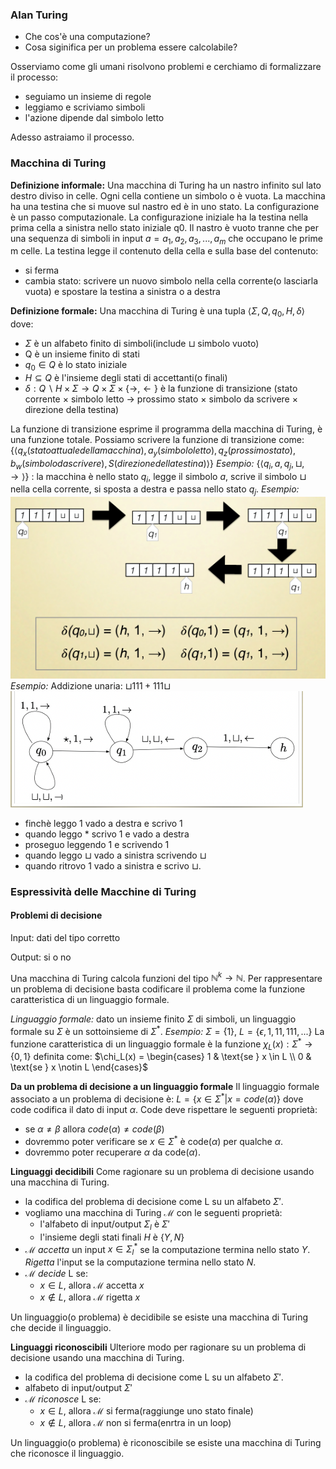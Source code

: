### Alan Turing
- Che cos'è una computazione?
- Cosa siginifica per un problema essere calcolabile?

Osserviamo come gli umani risolvono problemi e cerchiamo di formalizzare il processo:
- seguiamo un insieme di regole
- leggiamo e scriviamo simboli
- l'azione dipende dal simbolo letto

Adesso astraiamo il processo.

### Macchina di Turing
**Definizione informale:** 
Una macchina di Turing ha un nastro infinito sul lato destro diviso in celle.
Ogni cella contiene un simbolo o è vuota.
La macchina ha una testina che si muove sul nastro ed è in uno stato.
La configurazione è un passo computazionale.
La configurazione iniziale ha la testina nella prima cella a sinistra nello stato iniziale q0. Il nastro è vuoto tranne che per una sequenza di simboli in input $a = a_1, a_2, a_3, ..., a_m$ che occupano le prime m celle.
La testina legge il contenuto della cella e sulla base del contenuto:
- si ferma
- cambia stato: scrivere un nuovo simbolo nella cella corrente(o lasciarla vuota) e spostare la testina a sinistra o a destra

**Definizione formale:**
Una macchina di Turing è una tupla $\langle \Sigma, Q, q_0, H, \delta \rangle$ dove:
- $\Sigma$ è un alfabeto finito di simboli(include $\sqcup$ simbolo vuoto)
- Q è un insieme finito di stati
- $q_0 \in Q$ è lo stato iniziale
- $H \subseteq Q$ è l'insieme degli stati di accettanti(o finali)
- $\delta: Q \backslash H \times \Sigma \rightarrow Q \times \Sigma \times \{\rightarrow, \leftarrow \}$ è la funzione di transizione (stato corrente $\times$ simbolo letto $\rightarrow$ prossimo stato $\times$ simbolo da scrivere $\times$ direzione della testina)

La funzione di transizione esprime il programma della macchina di Turing, è una funzione totale.
Possiamo scrivere la funzione di transizione come:
$\{\langle q_x(stato attuale della macchina), a_y(simbolo letto), q_z(prossimo stato), b_w(simbolo da scrivere), S(direzione della testina) \rangle\}$
*Esempio:* 
 $\{\langle q_i, a, q_j, \sqcup, \rightarrow \rangle\}$ : la macchina è nello stato $q_i$, legge il simbolo $a$, scrive il simbolo $\sqcup$ nella cella corrente, si sposta a destra e passa nello stato $q_j$.
*Esempio:* 
![Esempio](image.png)
*Esempio:*
Addizione unaria: $\sqcup 1 1 1 + 1 1 1 \sqcup$
![Esempio_1](image-1.png)
- finchè leggo 1 vado a destra e scrivo 1 
- quando leggo * scrivo 1 e vado a destra
- proseguo leggendo 1 e scrivendo 1
- quando leggo $\sqcup$ vado a sinistra scrivendo $\sqcup$ 
- quando ritrovo 1 vado a sinistra e scrivo $\sqcup$. 

### Espressività delle Macchine di Turing
#### Problemi di decisione
Input: dati del tipo corretto

Output: si o no

Una macchina di Turing calcola funzioni del tipo $\mathbb{N}^k \rightarrow \mathbb{N}$.
Per rappresentare un problema di decisione basta codificare il problema come la funzione caratteristica di un linguaggio formale.

*Linguaggio formale:* dato un insieme finito $\Sigma$ di simboli, un linguaggio formale su $\Sigma$ è un sottoinsieme di $\Sigma^*$.
*Esempio:* $\Sigma = \{1\}$, $L = \{\epsilon, 1, 11, 111, ...\}$
La funzione caratteristica di un linguaggio formale è la funzione $\chi_L(x): \Sigma^* \rightarrow \{0, 1\}$ definita come:
$\chi_L(x) = \begin{cases} 1 & \text{se } x \in L \\ 0 & \text{se } x \notin L \end{cases}$


**Da un problema di decisione a un linguaggio formale**
Il linguaggio formale associato a un problema di decisione è: $L = \{x \in \Sigma^* | x = code(\alpha)\}$ dove code codifica il dato di input $\alpha$.
Code deve rispettare le seguenti proprietà:
- se $\alpha \neq \beta$ allora $code(\alpha) \neq code(\beta)$
- dovremmo poter verificare se $x \in \Sigma^*$ è code($\alpha$) per qualche $\alpha$.
- dovremmo poter recuperare $\alpha$ da code($\alpha$).

**Linguaggi decidibili**
Come ragionare su un problema di decisione usando una macchina di Turing.
- la codifica del problema di decisione come L su un alfabeto $\Sigma'$.
- vogliamo una macchina di Turing $\mathcal{M}$ con le seguenti proprietà:
    - l'alfabeto di input/output $\Sigma_{l}$ è $\Sigma'$
    - l'insieme degli stati finali $H$ è $\{Y, N\}$
- $\mathcal{M}$ *accetta* un input $x \in \Sigma_{l}^*$ se la computazione termina nello stato $Y$. *Rigetta* l'input se la computazione termina nello stato $N$.
- $\mathcal{M}$ *decide* L se:
    - $x \in L$, allora $\mathcal{M}$ accetta $x$
    - $x \notin L$, allora $\mathcal{M}$ rigetta $x$

Un linguaggio(o problema) è decidibile se esiste una macchina di Turing che decide il linguaggio.

**Linguaggi riconoscibili**
Ulteriore modo per ragionare su un problema di decisione usando una macchina di Turing.
- la codifica del problema di decisione come L su un alfabeto $\Sigma'$.
- alfabeto di input/output $\Sigma'$
- $\mathcal{M}$ *riconosce* L se:
    - $x \in L$, allora $\mathcal{M}$ si ferma(raggiunge uno stato finale)
    - $x \notin L$, allora $\mathcal{M}$ non si ferma(enrtra in un loop)
    
Un linguaggio(o problema) è riconoscibile se esiste una macchina di Turing che riconosce il linguaggio.
